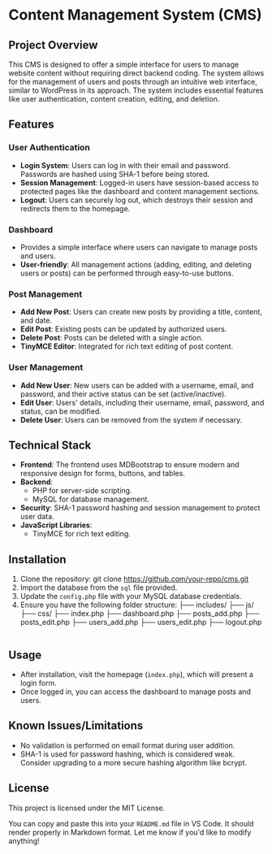 # Content Management System (CMS)

## Project Overview

This CMS is designed to offer a simple interface for users to manage website content without requiring direct backend coding. The system allows for the management of users and posts through an intuitive web interface, similar to WordPress in its approach. The system includes essential features like user authentication, content creation, editing, and deletion.

## Features

### User Authentication
- **Login System**: Users can log in with their email and password. Passwords are hashed using SHA-1 before being stored.
- **Session Management**: Logged-in users have session-based access to protected pages like the dashboard and content management sections.
- **Logout**: Users can securely log out, which destroys their session and redirects them to the homepage.

### Dashboard
- Provides a simple interface where users can navigate to manage posts and users.
- **User-friendly**: All management actions (adding, editing, and deleting users or posts) can be performed through easy-to-use buttons.

### Post Management
- **Add New Post**: Users can create new posts by providing a title, content, and date.
- **Edit Post**: Existing posts can be updated by authorized users.
- **Delete Post**: Posts can be deleted with a single action.
- **TinyMCE Editor**: Integrated for rich text editing of post content.

### User Management
- **Add New User**: New users can be added with a username, email, and password, and their active status can be set (active/inactive).
- **Edit User**: Users' details, including their username, email, password, and status, can be modified.
- **Delete User**: Users can be removed from the system if necessary.

## Technical Stack

- **Frontend**: The frontend uses MDBootstrap to ensure modern and responsive design for forms, buttons, and tables.
- **Backend**: 
  - PHP for server-side scripting.
  - MySQL for database management.
- **Security**: SHA-1 password hashing and session management to protect user data.
- **JavaScript Libraries**: 
  - TinyMCE for rich text editing.

## Installation

1. Clone the repository:
   git clone https://github.com/your-repo/cms.git
2. Import the database from the `sql` file provided.
3. Update the `config.php` file with your MySQL database credentials.
4. Ensure you have the following folder structure:
   ├── includes/
   ├── js/
   ├── css/
   ├── index.php
   ├── dashboard.php
   ├── posts_add.php
   ├── posts_edit.php
   ├── users_add.php
   ├── users_edit.php
   ├── logout.php
   ```

## Usage

- After installation, visit the homepage (`index.php`), which will present a login form.
- Once logged in, you can access the dashboard to manage posts and users.
  
## Known Issues/Limitations
- No validation is performed on email format during user addition.
- SHA-1 is used for password hashing, which is considered weak. Consider upgrading to a more secure hashing algorithm like bcrypt.

## License
This project is licensed under the MIT License.

You can copy and paste this into your `README.md` file in VS Code. It should render properly in Markdown format. Let me know if you'd like to modify anything!
